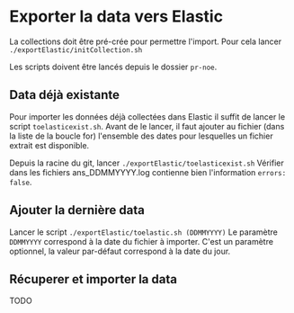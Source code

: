 # Exporter la data vers Elastic
 La collections doit être pré-crée pour permettre l'import. 
Pour cela lancer `./exportElastic/initCollection.sh`

Les scripts doivent être lancés depuis le dossier `pr-noe`.
## Data déjà existante


 Pour importer les données déjà collectées dans Elastic il suffit de lancer le script `toelasticexist.sh`. 
 Avant de le lancer, il faut ajouter au fichier (dans la liste de la boucle for) l'ensemble des dates pour lesquelles un fichier extrait est disponible. 
 
 Depuis la racine du git, lancer `./exportElastic/toelasticexist.sh`
 Vérifier dans les fichiers ans_DDMMYYYY.log contienne bien l'information `errors: false`.
 
 ## Ajouter la dernière data 

 
 
 Lancer le script `./exportElastic/toelastic.sh (DDMMYYYY)`
 Le paramètre `DDMMYYYY` correspond à la date du fichier à importer. 
 C'est un paramètre optionnel, la valeur par-défaut correspond à la date du jour. 
 
 
 
 ## Récuperer et importer la data
 TODO